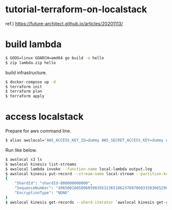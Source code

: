 # tutorial-terraform-on-localstack

ref.) https://future-architect.github.io/articles/20201113/

# build lambda

```bash
$ GOOS=linux GOARCH=amd64 go build -o hello
$ zip lambda.zip hello
```

build infrastructure.

```bash
$ docker-compose up -d
$ terraform init
$ terraform plan
$ terraform apply
```

# access localstack

Prepare for aws command line.

```bash
$ alias awslocal='AWS_ACCESS_KEY_ID=dummy AWS_SECRET_ACCESS_KEY=dummy AWS_DEFAULT_REGION=us-west-1 aws --endpoint-url http://localhost:4566'
```

Run like below.

```bash
$ awslocal s3 ls
$ awslocal kinesis list-streams
$ awslocal lambda invoke --function-name local-lambda output.log
$ awslocal kinesis put-record --stream-name local-stream --partition-key 123 --data testdata
{
    "ShardId": "shardId-000000000000",
	"SequenceNumber": "49650018658960598395323651862376970603350306529631797250",
	"EncryptionType": "NONE"
}
$ awslocal kinesis get-records --shard-iterator `awslocal kinesis get-shard-iterator --stream-name local-stream --shard-id shardId-000000000000 --shard-iterator-type AT_SEQUENCE_NUMBER --starting-sequence-number 49650018658960598395323651862375761677530678156561743874 | jq ".ShardIterator"`
```
